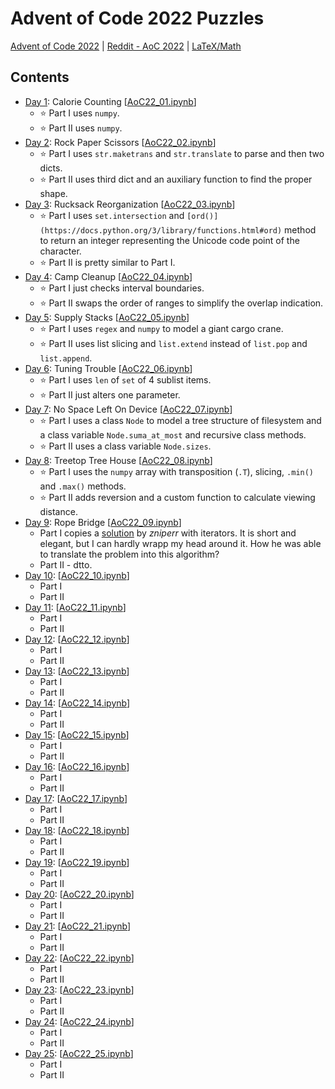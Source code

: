 # Advent of Code 2022 Puzzles 
[Advent of Code 2022](https://adventofcode.com/2022) | [Reddit - AoC 2022](https://www.reddit.com/r/adventofcode/wiki/solution_megathreads/#wiki_december_2022) |
[LaTeX/Math](https://en.wikibooks.org/wiki/LaTeX/Mathematics)

## Contents 
- [Day 1](https://adventofcode.com/2022/day/1): Calorie Counting [[AoC22_01.ipynb](AoC22_01.ipynb)]
  - ⭐ Part I uses `numpy`.
  - ⭐ Part II uses `numpy`.
- [Day 2](https://adventofcode.com/2022/day/2): Rock Paper Scissors [[AoC22_02.ipynb](AoC22_02.ipynb)]
  - ⭐ Part I uses `str.maketrans` and `str.translate` to parse and then two dicts.
  - ⭐ Part II uses third dict and an auxiliary function to find the proper shape.
- [Day 3](https://adventofcode.com/2022/day/3): Rucksack Reorganization [[AoC22_03.ipynb](AoC22_03.ipynb)]
  - ⭐ Part I uses `set.intersection` and `[ord()](https://docs.python.org/3/library/functions.html#ord)` method to return an integer representing the Unicode code point of the character.
  - ⭐ Part II is pretty similar to Part I.
- [Day 4](https://adventofcode.com/2022/day/4): Camp Cleanup [[AoC22_04.ipynb](AoC22_04.ipynb)]
  - ⭐ Part I just checks interval boundaries.
  - ⭐ Part II swaps the order of ranges to simplify the overlap indication.
- [Day 5](https://adventofcode.com/2022/day/5): Supply Stacks [[AoC22_05.ipynb](AoC22_05.ipynb)]
  - ⭐ Part I uses `regex` and `numpy` to model a giant cargo crane.
  - ⭐ Part II uses list slicing and `list.extend` instead of `list.pop` and `list.append`.
- [Day 6](https://adventofcode.com/2022/day/6): Tuning Trouble [[AoC22_06.ipynb](AoC22_06.ipynb)]
  - ⭐ Part I uses `len` of `set` of 4 sublist items.
  - ⭐ Part II just alters one parameter.
- [Day 7](https://adventofcode.com/2022/day/7): No Space Left On Device [[AoC22_07.ipynb](AoC22_07.ipynb)]
  - ⭐ Part I uses a class `Node` to model a tree structure of filesystem and a class variable `Node.suma_at_most` and recursive class methods.
  - ⭐ Part II uses a class variable `Node.sizes`.
- [Day 8](https://adventofcode.com/2022/day/8): Treetop Tree House [[AoC22_08.ipynb](AoC22_08.ipynb)]
  - ⭐ Part I uses the `numpy` array with transposition (`.T`), slicing, `.min()` and `.max()` methods.
  - ⭐ Part II adds reversion and a custom function to calculate viewing distance.
- [Day 9](https://adventofcode.com/2022/day/9): Rope Bridge [[AoC22_09.ipynb](AoC22_09.ipynb)]
  - Part I copies a [solution](https://www.reddit.com/r/adventofcode/comments/zgnice/comment/iziia6w/?utm_source=reddit&utm_medium=web2x&context=3) by *zniperr* with iterators. It is short and elegant, but I can hardly wrapp my head around it. How he was able to translate the problem into this algorithm?
  - Part II - dtto.
- [Day 10](https://adventofcode.com/2022/day/10): [[AoC22_10.ipynb](AoC22_10.ipynb)]
  - Part I
  - Part II
- [Day 11](https://adventofcode.com/2022/day/11): [[AoC22_11.ipynb](AoC22_11.ipynb)]
  - Part I
  - Part II
- [Day 12](https://adventofcode.com/2022/day/12): [[AoC22_12.ipynb](AoC22_12.ipynb)]
  - Part I
  - Part II
- [Day 13](https://adventofcode.com/2022/day/13): [[AoC22_13.ipynb](AoC22_13.ipynb)]
  - Part I
  - Part II
- [Day 14](https://adventofcode.com/2022/day/14): [[AoC22_14.ipynb](AoC22_14.ipynb)]
  - Part I
  - Part II
- [Day 15](https://adventofcode.com/2022/day/15): [[AoC22_15.ipynb](AoC22_15.ipynb)]
  - Part I
  - Part II
- [Day 16](https://adventofcode.com/2022/day/16): [[AoC22_16.ipynb](AoC22_16.ipynb)]
  - Part I
  - Part II
- [Day 17](https://adventofcode.com/2022/day/17): [[AoC22_17.ipynb](AoC22_17.ipynb)]
  - Part I
  - Part II
- [Day 18](https://adventofcode.com/2022/day/18): [[AoC22_18.ipynb](AoC22_18.ipynb)]
  - Part I
  - Part II
- [Day 19](https://adventofcode.com/2022/day/19): [[AoC22_19.ipynb](AoC22_19.ipynb)]
  - Part I
  - Part II
- [Day 20](https://adventofcode.com/2022/day/20): [[AoC22_20.ipynb](AoC22_20.ipynb)]
  - Part I
  - Part II
- [Day 21](https://adventofcode.com/2022/day/21): [[AoC22_21.ipynb](AoC22_21.ipynb)]
  - Part I
  - Part II
- [Day 22](https://adventofcode.com/2022/day/22): [[AoC22_22.ipynb](AoC22_22.ipynb)]
  - Part I
  - Part II
- [Day 23](https://adventofcode.com/2022/day/23): [[AoC22_23.ipynb](AoC22_23.ipynb)]
  - Part I
  - Part II
- [Day 24](https://adventofcode.com/2022/day/24): [[AoC22_24.ipynb](AoC22_24.ipynb)]
  - Part I
  - Part II
- [Day 25](https://adventofcode.com/2022/day/25): [[AoC22_25.ipynb](AoC22_25.ipynb)]
  - Part I
  - Part II
